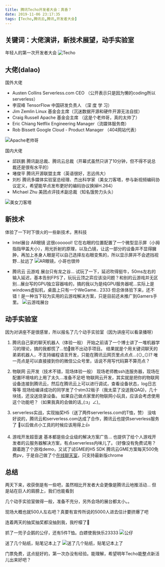 ```yaml
---
title: 腾讯Techo开发者大会：真香？
date: 2019-11-06 23:17:35
tags: [Techo,腾讯云,腾讯,开发者大会]
---
```


## 关键词：大佬演讲，新技术展望，动手实验室

年轻人的第一次开发者大会
![Techo](http://images.zhangpeng2k.com//img/IMG_0673.JPG)

<!-- more -->

## 大佬(dalao)

国外大佬

- Austen Collins Serverless.com CEO （公开表示只是因为懒的coding所以serverless）
- 李双峰 TensorFlow 中国研发负责人 （深 度 学 习）
- Jim Zemlin Linux 基金会主席（沉迷数据开源和硬件开源无法自拔）
- Craig Russell Apache 基金会主席 （这是个老帅哥，真的太帅了）
- Eric Chiang Netflix Engineering Manager（流媒体服务商）
- Rob Bissett Google Cloud - Product Manager （404网站代表）

![Apache老帅哥](http://images.zhangpeng2k.com//img/IMG_0685.JPG)

国内大佬

- 邱跃鹏 腾讯副总裁、腾讯云总裁（开幕式虽然只讲了10分钟，但不得不说总裁还是很有水平的）
- 堵俊平 腾讯开源联盟主席（英语很好，志远伟大）
- 刘杉 腾讯多媒体实验室总经理、杰出科学家（美女刀客塔，参与新视频编码协议定义，希望能早点发布更好的编码协议换掉H.264）
- Michael Zhu 美团点评技术副总裁（知名饿势力头头）

![美女刀客塔](http://images.zhangpeng2k.com//img/IMG_0681.JPG)

## 新技术

体验了一下时下很火的一些新技术，黑科技

- Intel展台 AR眼镜
  这很coooool! 它在右眼的位置配置了一个微型显示屏（小拇指指甲盖大小），用光折射的原理，以及凸镜，让这一部分的设备并不显得臃肿，再加上本身人眼是可以自己选择左右眼变焦的，所以显示屏并不会遮挡视野...扯远了
  ![AR眼镜，小哥也很帅](http://images.zhangpeng2k.com//img/IMG_0670.JPG)

- 腾讯云 云游戏
  展台只有龙之谷... 试玩了一下，延迟吹得挺牛，50ms左右的输入延迟，基本告别FPS了，玩玩云顶之弈应该没问题？和别的云游戏并无区别...展台写的GPU独立容器啥的，搞的我以为是纯GPU服务器呢...实际上是windows虚拟机，桌面上只有一个WeGame.. 2333
  但总体体验下来，还不错！是一种当下较为实用的云游戏解决方案，只是目前还未推广到Gamers手里。
  ![云游戏展台](http://images.zhangpeng2k.com//img/IMG_0671.JPG)

## 动手实验室

因为对讲座不是很感冒，所以报名了几个动手实验室（因为讲座可以看录播呀）

1. 腾讯自己家的聊天机器人（体验一般）
   开始之前请了一个博士讲了一堆机器学习的理论，搞的我都慌了...怕做不出动手项目。
   结果就是个用关键词聊天的弟弟机器人，不支持编程语言开发，只能在腾讯云网页里点点点...(⊙_⊙)?
   唯一亮点是可以直接接到你的微信公众号里，话说不用写代码算不算亮点？

2. 物联网 云开发（技术不错，现场体验一般）
   现场老师教ssh连服务器，现场在配置环境啥的上用了太久...准备不足吧
   物联网云开发，其实就是把你的物联网设备连接到腾讯云，然后在腾讯云上可以进行调试，查看设备状态，log日志等等
   现场给编译成功的同学发了个stm32板子（我太菜了没送我QAQ)，几十块钱，还没送烧录设备。
   如果自己做点家里的物联网小玩具，应该会考虑使用这个功能吧？（如果我真的会做的话_(:з」∠)_

3. serverless实战，实现抽奖H5（送了两件serverless.com的T恤，赞）
   没啥好说的，腾讯云和serverless.com达成了合作，腾讯云也提供serverless服务了
   以后做点小工具的时候应该用得上👍

4. 游戏开发超音速
   基本都是些企业级的解决方案广告...
   也提供了给个人游戏开发者的云服务器解决方案，有点serverless内味儿了。（好像没有免费试用？
   跟着跑了个游戏demo，又试了试GME的H5 SDK
   腾讯云GME方案每天500免费pv，于是自己做了个[在线聊天室](https://www.zhangpeng2k.com/)，只支持最新版chrome

## 总结

两天下来，收获倒是有一些吧，虽然相比开发者大会更像是腾讯云地推活动...
但是站在巨人的肩膀上，我们也能看到

几个动手实验室做得一般，准备不充分，另外会场的展台都太小。。

现场大概也就500人左右吧？真要有宣传所说的5000人进去估计要挤爆了吧

连着两天的抽奖抽奖都没抽到我，我柠檬了🍋

抓了一兜子企鹅的公仔，还有5件T恤。白嫖使我快乐23333
![公仔](http://images.zhangpeng2k.com//img/IMG_0761.JPG)

送了几个贴纸，贴笔记本上了
![送了几个贴纸，贴笔记本上了](http://images.zhangpeng2k.com//img/IMG_0851.JPG)

门票免费，这点挺好的，第一次办没有经验。能理解，希望明年Techo能整点新活儿出来好吧？
